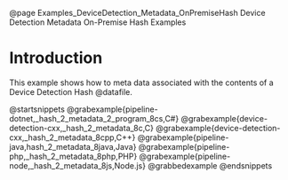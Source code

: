 @page Examples_DeviceDetection_Metadata_OnPremiseHash Device Detection Metadata On-Premise Hash Examples

# Introduction

This example shows how to meta data associated with the contents of a Device Detection Hash @datafile.

@startsnippets
@grabexample{pipeline-dotnet,_hash_2_metadata_2_program_8cs,C#}
@grabexample{device-detection-cxx,_hash_2_metadata_8c,C}
@grabexample{device-detection-cxx,_hash_2_metadata_8cpp,C++}
@grabexample{pipeline-java,hash_2_metadata_8java,Java}
@grabexample{pipeline-php,_hash_2_metadata_8php,PHP}
@grabexample{pipeline-node,_hash_2_metadata_8js,Node.js}
@grabbedexample
@endsnippets
